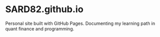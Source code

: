 # SARD82.github.io
Personal site built with GitHub Pages. Documenting my learning path in quant finance and programming.
